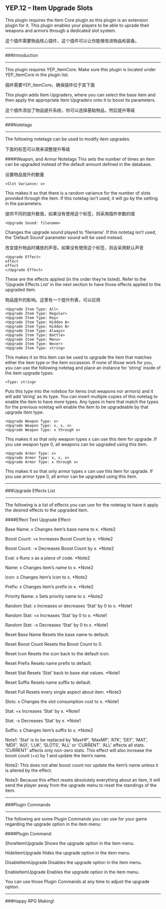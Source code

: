 ## YEP.12 – Item Upgrade Slots
This plugin requires the Item Core plugin as this plugin is an extension plugin for it. This plugin enables your players to be able to uprade their weapons and armors through a dedicated slot system.

这个插件需要物品核心插件，这个插件可以让你能够改进物品和装备。
***
###Introduction
***

This plugin requires YEP_ItemCore.
Make sure this plugin is located under YEP_ItemCore in the plugin list.

插件需要YEP_ItemCore，确保插件位于其下面

This plugin adds Item Upgraders, where you can select the base item and then apply the appropriate Item Upgraders onto it to boost its parameters.

这个插件添加了物品提升系统，你可以选择基础物品，然后提升等级

***
###Notetags
***

The following notetags can be used to modify item upgrades.

下面的标签可以用来调整提升等级

####Weapon, and Armor Notetags
	<Upgrade Slots: x>
This sets the number of times an item can be upgraded instead of the default amount defined in the database.

设置物品提升的数量

	<Slot Variance: x>
This makes it so that there is a random variance for the number of slots provided through the item. If this notetag isn’t used, it will go by the setting in the parameters.

提供不同的提升数值，如果没有使用这个标签，则采用插件参数的值

	<Upgrade Sound: filename>
Changes the upgrade sound played to ‘filename’. If this notetag isn’t used, the ‘Default Sound’ parameter sound will be used instead.

改变提升物品时播放的声音。如果没有使用这个标签，则会采用默认声音

	<Upgrade Effect>
	effect
	effect
	</Upgrade Effect>
These are the effects applied (in the order they’re listed). Refer to the ‘Upgrade Effects List’ in the next section to have those effects applied to the upgraded item.

物品提升的影响。这里有一个提升列表，可以应用

	<Upgrade Item Type: All>
	<Upgrade Item Type: Regular>
	<Upgrade Item Type: Key>
	<Upgrade Item Type: Hidden A>
	<Upgrade Item Type: Hidden B>
	<Upgrade Item Type: Always>
	<Upgrade Item Type: Battle>
	<Upgrade Item Type: Menu>
	<Upgrade Item Type: Never>
	<Upgrade Item Type: string>
This makes it so this item can be used to upgrade the item that matches either the item type or the item occassion. If none of those work for you, you can use the following notetag and place an instance for ‘string’ inside of the item upgrade types.


	<Type: string>
Puts this type into the notebox for items (not weapons nor armors) and it will add ‘string’ as its type. You can insert multiple copies of this notetag to enable the item to have more types. Any types in here that match the types for the previous notetag will enable the item to be upgradeable by that upgrade item type.

	<Upgrade Weapon Type: x>
	<Upgrade Weapon Type: x, x, x>
	<Upgrade Weapon Type: x through x>
This makes it so that only weapon types x can use this item for upgrade. If you use weapon type 0, all weapons can be upgraded using this item.

	<Upgrade Armor Type: x>
	<Upgrade Armor Type: x, x, x>
	<Upgrade Armor Type: x through x>
This makes it so that only armor types x can use this item for upgrade. If you use armor type 0, all armor can be upgraded using this item.

***
###Upgrade Effects List
***

The following is a list of effects you can use for the <Upgrade Effects> notetag to have it apply the desired effects to the upgraded item.

####Effect Text Upgrade Effect:

Base Name: x
Changes item’s base name to x. *Note2

Boost Count: +x
Increases Boost Count by x. *Note2

Boost Count: -x
Decreases Boost Count by x. *Note2

Eval: x
Runs x as a piece of code. *Note2

Name: x
Changes item’s name to x. *Note2

Icon: x
Changes item’s icon to x. *Note2

Prefix: x
Changes item’s prefix to x. *Note2

Priority Name: x
Sets priority name to x. *Note2

Random Stat: x
Increases or decreases ‘Stat’ by 0 to x. *Note1

Random Stat: +x
Increases ‘Stat’ by 0 to x. *Note1

Random Stat: -x
Decreases ‘Stat’ by 0 to x. *Note1

Reset Base Name
Resets the base name to default.

Reset Boost Count
Resets the Boost Count to 0.

Reset Icon
Resets the icon back to the default icon.

Reset Prefix
Resets name prefix to default.

Reset Stat
Resets ‘Stat’ back to base stat values. *Note1

Reset Suffix
Resets name suffix to default.

Reset Full
Resets every single aspect about item. *Note3

Slots: x
Changes the slot consumption cost to x. *Note1

Stat: +x
Increases ‘Stat’ by x. *Note1

Stat: -x
Decreases ‘Stat’ by x. *Note1

Suffix: x
Changes item’s suffix to x. *Note2

Note1: ‘Stat’ is to be replaced by ‘MaxHP’, ‘MaxMP’, ‘ATK’, ‘DEF’, ‘MAT’, ‘MDF’, ‘AGI’, ‘LUK’, ‘SLOTS’, ‘ALL’ or ‘CURRENT’. ‘ALL’ affects all stats. ‘CURRENT’ affects only non-zero stats. This effect will also increase the boost count (+x) by 1 and update the item’s name.

Note2: This does not alter boost count nor update the item’s name unless it is altered by the effect.

Note3: Because this effect resets absolutely everything about an item, it will send the player away from the upgrade menu to reset the standings of the item.

***
###Plugin Commands
***

The following are some Plugin Commands you can use for your game regarding the upgrade option in the item menu:

####Plugin Command:

ShowItemUpgrade
Shows the upgrade option in the item menu.

HideItemUpgrade
Hides the upgrade option in the item menu.

DisableItemUpgrade
Disables the upgrade option in the item menu.

EnableItemUpgrade
Enables the upgrade option in the item menu.

You can use those Plugin Commands at any time to adjust the upgrade option.

***
###Happy RPG Making!

